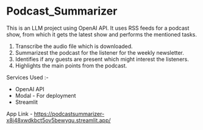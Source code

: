 # Podcast_Summarizer

This is an LLM project using OpenAI API.
It uses RSS feeds for a podcast show, from which it gets the latest show and performs the mentioned tasks.
  1.  Transcribe the audio file which is downloaded.
  2.  Summarizest the podcast for the listener for the weekly newsletter.
  3.  Identifies if any guests are present which might interest the listeners.
  4.  Highlights the main points from the podcast.


Services Used :- 
* OpenAI API
* Modal - For deployment
* Streamlit

App Link - 
https://podcastsummarizer-x8j48xwdkbct5ov5bewyqu.streamlit.app/
